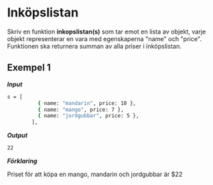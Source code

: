 # Inköpslistan

Skriv en funktion **inkopslistan(s)** som tar emot en lista av objekt, varje objekt representerar en vara med egenskaperna "name" och "price". Funktionen ska returnera summan av alla priser i inköpslistan.

## Exempel 1

**_Input_**

```bash
s = [
          { name: "mandarin", price: 10 },
          { name: "mango", price: 7 },
          { name: "jordgubbar", price: 5 },
        ],
```

**_Output_**

```bash
22
```

**_Förklaring_**

Priset för att köpa en mango, mandarin och jordgubbar är $22
